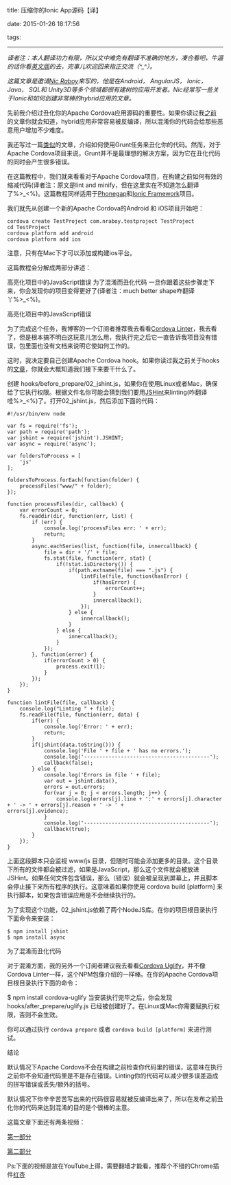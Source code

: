 title: 压缩你的Ionic App源码【译】 

date: 2015-01-26 18:17:56

tags: 

---

*译者注：本人翻译功力有限，所以文中难免有翻译不准确的地方，凑合看吧，牛逼的话你看[英文版](http://ionicframework.com/blog/minifying-your-source-code/)的去，完事儿欢迎回来指正交流（^_^）。*

*这篇文章是邀请[Nic Raboy](http://blog.nraboy.com/)来写的，他是在Android， AngularJS， Ionic， Java， SQL和 Unity3D等多个领域都很有建树的应用开发者。Nic经常写一些关于Ionic和如何创建非常棒的hybrid应用的文章。*

先前我介绍过丑化你的Apache Cordova应用源码的重要性。如果你读过我[之前]() 的文章你就会知道，hybrid应用非常容易被反编译，所以混淆你的代码会给那些恶意用户增加不少难度。

我还写过一篇[类似](https://blog.nraboy.com/2014/12/use-grunt-lint-uglify-javascript-project/)的文章，介绍如何使用Grunt任务来丑化你的代码。然而，对于Apache Cordova项目来说，Grunt并不是最理想的解决方案，因为它在丑化代码的同时会产生很多错误。

在这篇教程中，我们就来看看对于Apache Cordova项目，在构建之前如何有效的缩减代码(译者注：原文是lint and minify，但在这里实在不知道怎么翻译了%>_<%)。这篇教程同样适用于[Phonegap](http://phonegap.com/)和[Ionic Framework](http://www.ionicframework.com/)项目。

我们就先从创建一个新的Apache Cordova的Android 和 iOS项目开始吧：

```
cordova create TestProject com.nraboy.testproject TestProject 
cd TestProject
cordova platform add android
cordova platform add ios
```
注意，只有在Mac下才可以添加或构建ios平台。

这篇教程会分解成两部分讲述：

高亮化项目中的JavaScript错误
为了混淆而丑化代码
一旦你跟着这些步骤走下来，你会发现你的项目变得更好了(译者注：much better shape咋翻译丫%>_<%)。

高亮化项目中的JavaScript错误

为了完成这个任务，我博客的一个订阅者推荐我去看看[Cordova Linter](https://www.npmjs.com/package/cordova-linter)，我去看了，但是根本搞不明白这玩意儿怎么用，我执行完之后它一直告诉我项目没有错误，包里面也没有文档来说明它使如何工作的。

这时，我决定要自己创建Apache Cordova hook。如果你读过我之前关于hooks的[文章](https://blog.nraboy.com/2015/01/hooks-apache-cordova-mobile-applications/)，你就会大概知道我们接下来要干什么了。

创建 hooks/before_prepare/02_jshint.js，如果你在使用Linux或者Mac，确保给了它执行权限。根据文件名你可能会猜到我们要用[JSHint](http://jshint.com/docs/)来linting(咋翻译哇%>_<%)了。打开02_jshint.js，然后添加下面的代码：

```
#!/usr/bin/env node

var fs = require('fs');
var path = require('path');
var jshint = require('jshint').JSHINT;
var async = require('async');

var foldersToProcess = [
    'js'
];

foldersToProcess.forEach(function(folder) {
    processFiles("www/" + folder);
});

function processFiles(dir, callback) {
    var errorCount = 0;
    fs.readdir(dir, function(err, list) {
        if (err) {
            console.log('processFiles err: ' + err);
            return;
        }
        async.eachSeries(list, function(file, innercallback) {
            file = dir + '/' + file;
            fs.stat(file, function(err, stat) {
                if(!stat.isDirectory()) {
                    if(path.extname(file) === ".js") {
                        lintFile(file, function(hasError) {
                            if(hasError) {
                                errorCount++;
                            }
                            innercallback();
                        });
                    } else {
                        innercallback();
                    }
                } else {
                    innercallback();
                }
            });
        }, function(error) {
            if(errorCount > 0) {
                process.exit(1);
            }
        });
    });
}

function lintFile(file, callback) {
    console.log("Linting " + file);
    fs.readFile(file, function(err, data) {
        if(err) {
            console.log('Error: ' + err);
            return;
        }
        if(jshint(data.toString())) {
            console.log('File ' + file + ' has no errors.');
            console.log('-----------------------------------------');
            callback(false);
        } else {
            console.log('Errors in file ' + file);
            var out = jshint.data(),
            errors = out.errors;
            for(var j = 0; j < errors.length; j++) {
                console.log(errors[j].line + ':' + errors[j].character + ' -> ' + errors[j].reason + ' -> ' +
errors[j].evidence);
            }
            console.log('-----------------------------------------');
            callback(true);
        }
    });
}
```
上面这段脚本只会监视 www/js 目录，但随时可能会添加更多的目录。这个目录下所有的文件都会被过滤，如果是JavaScript，那么这个文件就会被放进JSHint。如果任何文件包含错误，那么（错误）就会被呈现到屏幕上，并且脚本会停止接下来所有程序的执行。这意味着如果你使用 cordova build [platform] 来执行脚本，如果包含错误应用是不会继续执行的。

为了实现这个功能，02_jshint.js依赖了两个NodeJS库。在你的项目根目录执行下面命令来安装：

```
$ npm install jshint
$ npm install async
```
为了混淆而丑化代码

对于混淆方面，我的另外一个订阅者建议我去看看[Cordova Uglify](https://www.npmjs.com/package/cordova-uglify)，并不像Cordova Linter一样，这个NPM包像介绍的一样棒。在你的Apache Cordova项目根目录执行下面的命令：

$ npm install cordova-uglify
当安装执行完毕之后，你会发现 hooks/after_prepare/uglify.js 已经被创建好了。在Linux或Mac你需要赋执行权限，否则不会生效。

你可以通过执行 `cordova prepare` 或者 `cordova build [platform]` 来进行测试。

结论

默认情况下Apache Cordova不会在构建之前检查你代码里的错误，这意味在执行之前你不会知道代码里是不是存在错误。Linting你的代码可以减少很多误差造成的拼写错误或丢失/额外的括号。

默认情况下你辛辛苦苦写出来的代码很容易就被反编译出来了，所以在发布之前丑化你的代码来达到混淆的目的是个很棒的主意。

这篇文章下面还有两条视频：

[第一部分](https://www.youtube.com/watch?v=qQiYE6x7cFk)

[第二部分](https://www.youtube.com/watch?v=hoy3MESySWQ)

Ps:下面的视频是放在YouTube上得，需要翻墙才能看，推荐个不错的Chrome插件[红杏](http://honx.in/i/U-LXTOz5NFxwRetD)

 